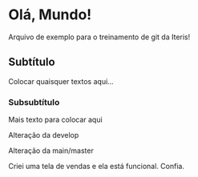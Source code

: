 # Olá, Mundo!

Arquivo de exemplo para o treinamento de git da Iteris!

## Subtítulo

Colocar quaisquer textos aqui...

### Subsubtítulo

Mais texto para colocar aqui

Alteração da develop

Alteração da main/master

Criei uma tela de vendas e ela está funcional. Confia.